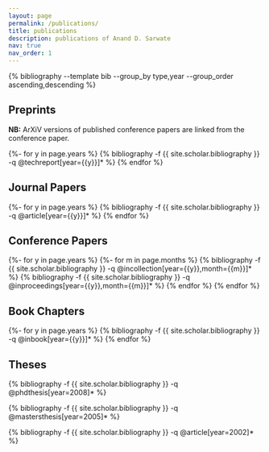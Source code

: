 ```yaml
---
layout: page
permalink: /publications/
title: publications
description: publications of Anand D. Sarwate
nav: true
nav_order: 1
---
```

<!-- _pages/publications.md -->
<div class="publications">	

{% bibliography --template bib --group_by type,year --group_order ascending,descending %}

<h2>Preprints</h2>

<p><b>NB:</b> ArXiV versions of published conference papers are linked from the conference paper.</p>

{%- for y in page.years %}
		{% bibliography -f {{ site.scholar.bibliography }} -q @techreport[year={{y}}]* %}
{% endfor %}

<h2>Journal Papers</h2>
{%- for y in page.years %}
		{% bibliography -f {{ site.scholar.bibliography }} -q @article[year={{y}}]* %}
{% endfor %}

<h2>Conference Papers</h2>
{%- for y in page.years %}
	{%- for m in page.months %}
		{% bibliography -f {{ site.scholar.bibliography }} -q @incollection[year={{y}},month={{m}}]* %}
		{% bibliography -f {{ site.scholar.bibliography }} -q @inproceedings[year={{y}},month={{m}}]* %}
	{% endfor %}	
{% endfor %}	

<h2>Book Chapters</h2>
{%- for y in page.years %}
		{% bibliography -f {{ site.scholar.bibliography }} -q @inbook[year={{y}}]* %}
{% endfor %}

<h2>Theses</h2>

{% bibliography -f {{ site.scholar.bibliography }} -q @phdthesis[year=2008]* %}

{% bibliography -f {{ site.scholar.bibliography }} -q @mastersthesis[year=2005]* %}

{% bibliography -f {{ site.scholar.bibliography }} -q @article[year=2002]* %}

</div>
